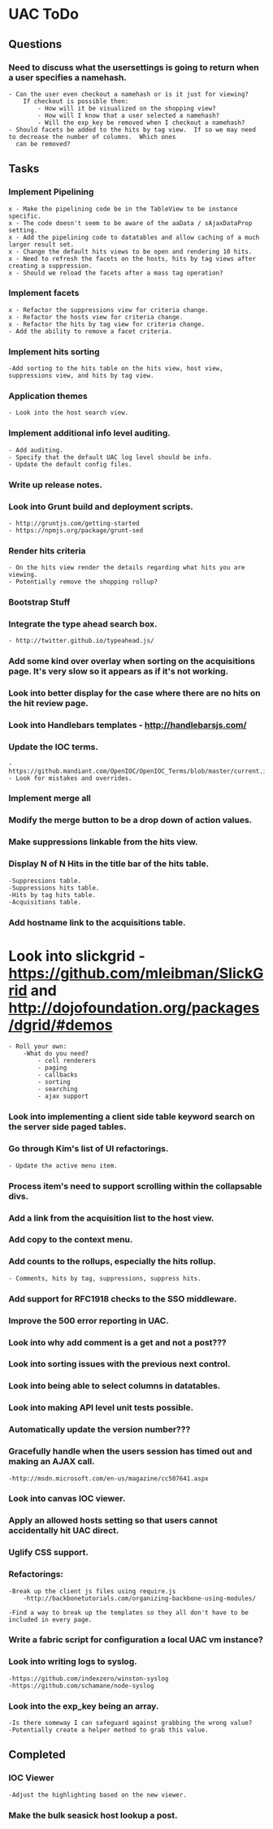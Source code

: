 UAC ToDo
========

## Questions

### Need to discuss what the usersettings is going to return when a user specifies a namehash.
    - Can the user even checkout a namehash or is it just for viewing?
        If checkout is possible then:
            - How will it be visualized on the shopping view?
            - How will I know that a user selected a namehash?
            - Will the exp_key be removed when I checkout a namehash?
    - Should facets be added to the hits by tag view.  If so we may need to decrease the number of columns.  Which ones
      can be removed?

## Tasks

### Implement Pipelining
    x - Make the pipelining code be in the TableView to be instance specific.
    x - The code doesn't seem to be aware of the aaData / sAjaxDataProp setting.
    x - Add the pipelining code to datatables and allow caching of a much larger result set.
    x - Change the default hits views to be open and rendering 10 hits.
    x - Need to refresh the facets on the hosts, hits by tag views after creating a suppression.
    x - Should we reload the facets after a mass tag operation?

### Implement facets
    x - Refactor the suppressions view for criteria change.
    x - Refactor the hosts view for criteria change.
    x - Refactor the hits by tag view for criteria change.
    - Add the ability to remove a facet criteria.

### Implement hits sorting
    -Add sorting to the hits table on the hits view, host view, suppressions view, and hits by tag view.

### Application themes
    - Look into the host search view.

### Implement additional info level auditing.
    - Add auditing.
    - Specify that the default UAC log level should be info.
    - Update the default config files.

### Write up release notes.

### Look into Grunt build and deployment scripts.
    - http://gruntjs.com/getting-started
    - https://npmjs.org/package/grunt-sed

### Render hits criteria
    - On the hits view render the details regarding what hits you are viewing.
    - Potentially remove the shopping rollup?

### Bootstrap Stuff

### Integrate the type ahead search box.
    - http://twitter.github.io/typeahead.js/

### Add some kind over overlay when sorting on the acquisitions page.  It's very slow so it appears as if it's not working.

### Look into better display for the case where there are no hits on the hit review page.

### Look into Handlebars templates - http://handlebarsjs.com/

### Update the IOC terms.
    - https://github.mandiant.com/OpenIOC/OpenIOC_Terms/blob/master/current.iocterms
    - Look for mistakes and overrides.

### Implement merge all

### Modify the merge button to be a drop down of action values.

### Make suppressions linkable from the hits view.

### Display N of N Hits in the title bar of the hits table.
    -Suppressions table.
    -Suppressions hits table.
    -Hits by tag hits table.
    -Acquisitions table.

### Add hostname link to the acquisitions table.

# Look into slickgrid - https://github.com/mleibman/SlickGrid and http://dojofoundation.org/packages/dgrid/#demos
    - Roll your own:
        -What do you need?
            - cell renderers
            - paging
            - callbacks
            - sorting
            - searching
            - ajax support

### Look into implementing a client side table keyword search on the server side paged tables.

### Go through Kim's list of UI refactorings.
    - Update the active menu item.

### Process item's need to support scrolling within the collapsable divs.

### Add a link from the acquisition list to the host view.

### Add copy to the context menu.

### Add counts to the rollups, especially the hits rollup.
    - Comments, hits by tag, suppressions, suppress hits.

### Add support for RFC1918 checks to the SSO middleware.

### Improve the 500 error reporting in UAC.

### Look into why add comment is a get and not a post???

### Look into sorting issues with the previous next control.

### Look into being able to select columns in datatables.

### Look into making API level unit tests possible.

### Automatically update the version number???

### Gracefully handle when the users session has timed out and making an AJAX call.
    -http://msdn.microsoft.com/en-us/magazine/cc507641.aspx

### Look into canvas IOC viewer.

### Apply an allowed hosts setting so that users cannot accidentally hit UAC direct.

### Uglify CSS support.

### Refactorings:
    -Break up the client js files using require.js
        -http://backbonetutorials.com/organizing-backbone-using-modules/

    -Find a way to break up the templates so they all don't have to be included in every page.

### Write a fabric script for configuration a local UAC vm instance?

### Look into writing logs to syslog.
    -https://github.com/indexzero/winston-syslog
    -https://github.com/schamane/node-syslog

### Look into the exp_key being an array.
    -Is there someway I can safeguard against grabbing the wrong value?
    -Potentially create a helper method to grab this value.


Completed
---------

### IOC Viewer
    -Adjust the highlighting based on the new viewer.
### Make the bulk seasick host lookup a post.